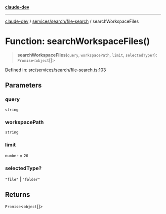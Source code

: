 [**claude-dev**](../../../../README.md)

***

[claude-dev](../../../../README.md) / [services/search/file-search](../README.md) / searchWorkspaceFiles

# Function: searchWorkspaceFiles()

> **searchWorkspaceFiles**(`query`, `workspacePath`, `limit`, `selectedType?`): `Promise`\<`object`[]\>

Defined in: src/services/search/file-search.ts:103

## Parameters

### query

`string`

### workspacePath

`string`

### limit

`number` = `20`

### selectedType?

`"file"` | `"folder"`

## Returns

`Promise`\<`object`[]\>
